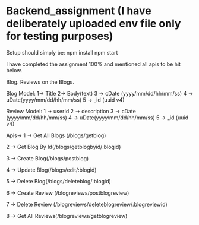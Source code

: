 # Backend_assignment (I have deliberately uploaded env file only for testing purposes)

Setup should simply be:
npm install
npm start

I have completed the assignment 100% and mentioned all apis to be hit below.

Blog.
Reviews on the Blogs.

Blog Model:
1→ Title
2→ Body(text)
3 → cDate (yyyy/mm/dd/hh/mm/ss)
4 → uDate(yyyy/mm/dd/hh/mm/ss)
5 → _id (uuid v4)

Review Model:
1 → userId
2 → description
3 → cDate (yyyy/mm/dd/hh/mm/ss)
4 → uDate(yyyy/mm/dd/hh/mm/ss)
5 → _id (uuid v4)

Apis→
1 → Get All Blogs (/blogs/getblog)

2 → Get Blog By Id(/blogs/getblogbyid/:blogid)

3 → Create Blog(/blogs/postblog)

4 → Update Blog(/blogs/edit/:blogid)

5 → Delete Blog(/blogs/deleteblog/:blogid)



6 → Create Review (/blogreviews/postblogreview)

7 → Delete Review (/blogreviews/deleteblogreview/:blogreviewid)

8 → Get All Reviews(/blogreviews/getblogreview)

